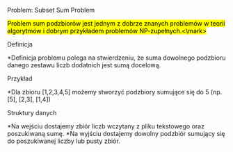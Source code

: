 Problem: Subset Sum Problem

<mark>Problem sum podzbiorów jest jednym z dobrze znanych problemów w teorii algorytmów i dobrym przykładem problemów NP-zupełnych.<\mark>

Definicja

*Definicja problemu polega na stwierdzeniu, że suma dowolnego podzbioru danego zestawu liczb dodatnich jest sumą docelową.

Przykład

*Dla zbioru [1,2,3,4,5] możemy stworzyć podzbiory sumujące się do 5 (np. [5], [2,3], [1,4])

Struktury danych

*Na wejściu dostajemy zbiór liczb wczytany z pliku tekstowego oraz poszukiwaną sumę.
*Na wyjściu dostajemy dowolny podzbiór sumujący się do poszukiwanej liczby lub pusty zbiór.
